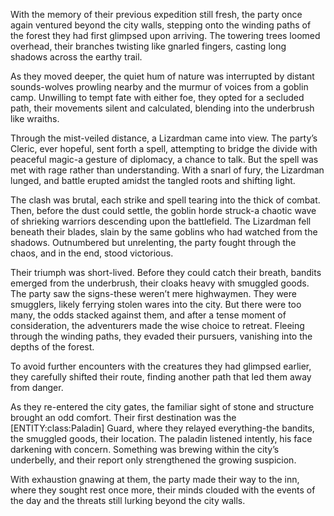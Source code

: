 <p>With the memory of their previous expedition still fresh, the party once again ventured beyond the city walls, stepping onto the winding paths of the forest they had first glimpsed upon arriving. The towering trees loomed overhead, their branches twisting like gnarled fingers, casting long shadows across the earthy trail.</p>

<p>As they moved deeper, the quiet hum of nature was interrupted by distant sounds-wolves prowling nearby and the murmur of voices from a goblin camp. Unwilling to tempt fate with either foe, they opted for a secluded path, their movements silent and calculated, blending into the underbrush like wraiths.</p>

<p>Through the mist-veiled distance, a Lizardman came into view. The party’s Cleric, ever hopeful, sent forth a spell, attempting to bridge the divide with peaceful magic-a gesture of diplomacy, a chance to talk. But the spell was met with rage rather than understanding. With a snarl of fury, the Lizardman lunged, and battle erupted amidst the tangled roots and shifting light.</p>

<p>The clash was brutal, each strike and spell tearing into the thick of combat. Then, before the dust could settle, the goblin horde struck-a chaotic wave of shrieking warriors descending upon the battlefield. The Lizardman fell beneath their blades, slain by the same goblins who had watched from the shadows. Outnumbered but unrelenting, the party fought through the chaos, and in the end, stood victorious.</p>

<p>Their triumph was short-lived. Before they could catch their breath, bandits emerged from the underbrush, their cloaks heavy with smuggled goods. The party saw the signs-these weren’t mere highwaymen. They were smugglers, likely ferrying stolen wares into the city. But there were too many, the odds stacked against them, and after a tense moment of consideration, the adventurers made the wise choice to retreat. Fleeing through the winding paths, they evaded their pursuers, vanishing into the depths of the forest.</p>

<p>To avoid further encounters with the creatures they had glimpsed earlier, they carefully shifted their route, finding another path that led them away from danger.</p>

<p>As they re-entered the city gates, the familiar sight of stone and structure brought an odd comfort. Their first destination was the [ENTITY:class:Paladin] Guard, where they relayed everything-the bandits, the smuggled goods, their location. The paladin listened intently, his face darkening with concern. Something was brewing within the city’s underbelly, and their report only strengthened the growing suspicion.</p>

<p>With exhaustion gnawing at them, the party made their way to the inn, where they sought rest once more, their minds clouded with the events of the day and the threats still lurking beyond the city walls.</p>
